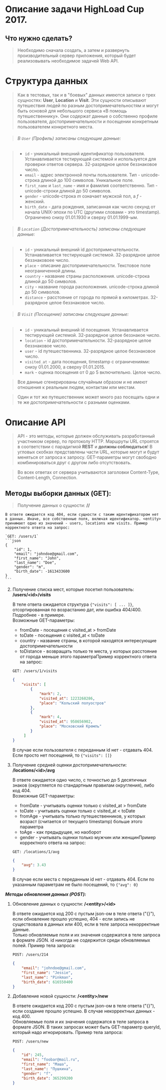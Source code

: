 Описание задачи HighLoad Cup 2017.
==================================
Что нужно сделать?
------------------
> Необходимо сначала создать, а затем и развернуть производительный сервер приложения, который будет реализовывать необходимое задачей Web API.

Структура данных
================
> Как в тестовых, так и в "боевых" данных имеются записи о трех сущностях: __User__, __Location__ и __Visit__. Эти сущности описывают путешествия людей по разным достопримечательностям и могут быть основой для небольшого сервиса «В помощь путешественнику». Они содержат данные о собственно профиле пользователя, достопримечательности и посещении конкретным пользователем конкретного места.

> ###### В `User` (Профиль) записаны следующие данные:

> *   `id` - уникальный внешний идентификатор пользователя. Устанавливается тестирующей системой и используется для проверки ответов сервера. 32-разрядное целое беззнаковое число.
> *  `email` - адрес электронной почты пользователя. Тип - unicode-строка длиной до 100 символов. Уникальное поле.
> *  `first_name` и `last_name` - имя и фамилия соответственно. Тип - unicode-строки длиной до 50 символов.
> *  `gender` - unicode-строка *m* означает мужской пол, а *f* - женский.
> *  `birth_date` - дата рождения, записанная как число секунд от начала UNIX-эпохи по UTC (другими словами - это timestamp). Ограничено снизу 01.01.1930 и сверху 01.01.1999-ым.

> ###### В `Location` (Достопримечательность) записаны следующие данные:

> *   `id` - уникальный внешний id достопримечательности. Устанавливается тестирующей системой. 32-разрядное целое беззнаковоее число.
> *   `place` - описание достопримечательности. Текстовое поле неограниченной длины.
> *   `country` - название страны расположения. unicode-строка длиной до 50 символов.
> *   `city` - название города расположения. unicode-строка длиной до 50 символов.
> *   `distance` - расстояние от города по прямой в километрах. 32-разрядное целое беззнаковое число.

> ###### В `Visit` (Посещение) записаны следующие данные:

> *   `id` - уникальный внешний id посещения. Устанавливается тестирующей системой. 32-разрядное целое беззнакое число.
> *   `location` - id достопримечательности. 32-разрядное целое беззнаковое число.
> *   `user` - id путешественника. 32-разрядное целое беззнаковое число.
> *   `visited_at` - дата посещения, timestamp с ограничениями: снизу 01.01.2000, а сверху 01.01.2015.
> *   `mark` - оценка посещения от 0 до 5 включительно. Целое число.

> Все данные сгенерированы случайным образом и не имеют отношения к реальным людям, контактам или местам.

> Один и тот же путешественник может много раз посещать одни и те же достопримечательности с разными оценками.

Описание API
============

> API - это методы, которые должен обслуживать разработанный участником сервер, по протоколу HTTP. Маршруты URL строятся в соответствии с парадигмой __REST__ и __должны соблюдаться__! В угловых скобках представлены части URL, которые могут и будут меняться от запроса к запросу. GET-параметры могут свободно комбинироваться друг с другом либо отсутствовать.

> Во всех ответах от сервера учитываются заголовки Content-Type, Content-Length, Connection.

Методы выборки данных (GET):
----------------------------

> Получение данных о сущности: **/<entity>/<id>**
    
    В ответе ожидается код 404, если сущности с таким идентификатором нет в данных. Иначе, все собственные поля, включая идентификатор. <entity> принимает одно из значений - users, locations или visits. Пример корректного ответа на запрос:  

    `GET: /users/1`
    ```json
    {
        "id": 1,
        "email": "johndoe@gmail.com",
        "first_name": "John",
        "last_name": "Doe",
        "gender": "m",
        "birth_date": -1613433600
    }
    ```

2.  Получение списка мест, которые посетил пользователь: **/users/\<id>/visits**
  
    В теле ответа ожидается структура `{"visits": [ ... ]}`, отсортированная по возрастанию дат, или ошибка 404/400\. Подробнее - в примере.  
    Возможные GET-параметры:
    *   fromDate - посещения с visited_at > fromDate
    *   toDate - посещения с visited_at < toDate
    *   country - название страны, в которой находятся интересующие достопримечательности
    *   toDistance - возвращать только те места, у которых расстояние от города меньше этого параметраПример корректного ответа на запрос:  

    `GET: /users/1/visits`
    
    ```json
    {
        "visits": [
            {
                "mark": 2,
                "visited_at": 1223268286,
                "place": "Кольский полуостров"
            },
            {
                "mark": 4,
                "visited_at": 958656902,
                "place": "Московский Кремль"
            }
         ]
    }
    ```
    В случае если пользователя с переданным id нет - отдавать 404. Если просто нет посещений, то `{"visits": []}`

3.  Получение средней оценки достопримечательности: **/locations/\<id>/avg**

    В ответе ожидается одно число, с точностью до 5 десятичных знаков (округляется по стандартным правилам округления), либо код 404.  
    Возможные GET-параметры:
    *   fromDate - учитывать оценки только с visited_at > fromDate
    *   toDate - учитывать оценки только с visited_at < toDate
    *   fromAge - учитывать только путешественников, у которых возраст (считается от текущего timestamp) больше этого параметра
    *   toAge - как предыдущее, но наоборот
    *   gender - учитывать оценки только мужчин или женщинПример корректного ответа на запрос:  

    `GET: /locations/1/avg`

    ```json
    {
        "avg": 3.43
    }
    ```
    В случае если места с переданным id нет - отдавать 404. Если по указанным параметрам не было посещений, то `{"avg": 0}`

**_Методы обновления данных (POST):_**

1.  Обновление данных о сущности: **/\<entity>/\<id>**

    В ответе ожидается код 200 с пустым json-ом в теле ответа ("{}"), если обновление прошло успешно, 404 - если запись не существовала в данных или 400, если в теле запроса некорректные данные.  
    Только обновляемые поля и их значения содержатся в теле запроса в формате JSON. id никогда не содержится среди обновляемых полей. Пример тела запроса:  

    `POST: /users/214`

    ```json
    {
        "email": "johndoe@gmail.com",
        "first_name": "Jessie",
        "last_name": "Pinkman",
        "birth_date": 616550400
    }    
    ```

2.  Добавление новой сущности: **/\<entity>/new** 

    В ответе ожидается код 200 с пустым json-ом в теле ответа ("{}"), если создание прошло успешно. В случае некорректных данных - код 400.  
    Обновляемые поля и их значения содержатся в теле запроса в формате JSON. В таких запросах может быть GET-параметр queryId, который надо игнорировать. Пример тела запроса:  

    `POST: /users/new`
    
    ```json
    {
        "id": 245,
        "email": "foobar@mail.ru",
        "first_name": "Маша",
        "last_name": "Пушкина",
        "gender": "f",
        "birth_date": 365299200
    }
    ```
